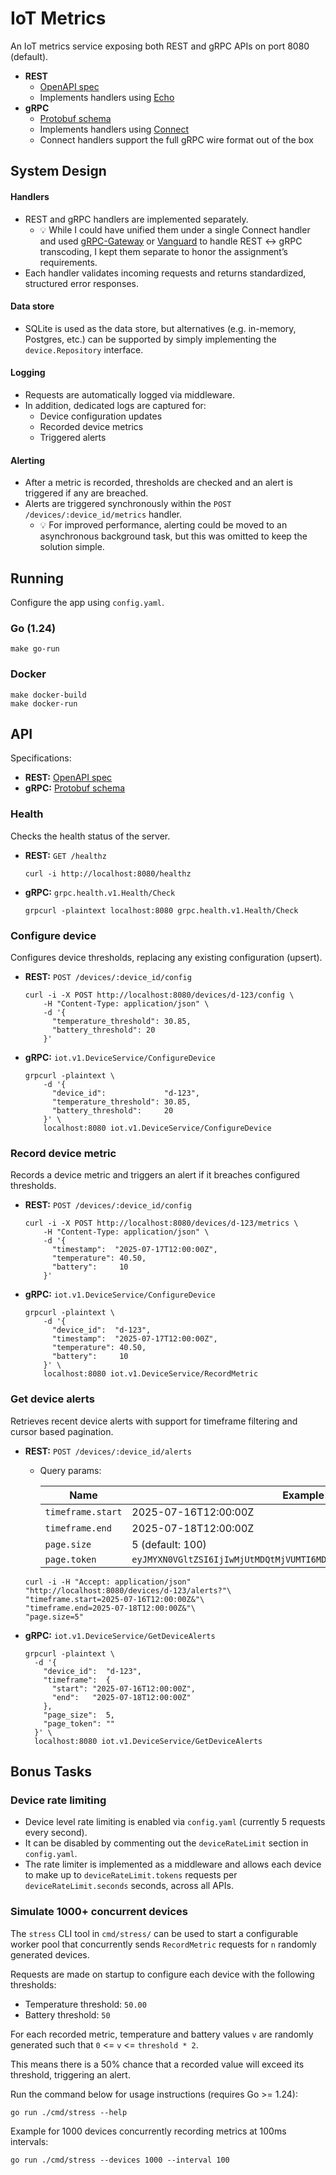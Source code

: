 # IoT Metrics

An IoT metrics service exposing both REST and gRPC APIs on port 8080 (default).

- **REST**
  - [OpenAPI spec](openapi.yaml)
  - Implements handlers using [Echo](https://echo.labstack.com)
- **gRPC**
  - [Protobuf schema](proto/iot/v1/service.proto)
  - Implements handlers using [Connect](https://connectrpc.com)
  - Connect handlers support the full gRPC wire format out of the box

## System Design

#### Handlers

- REST and gRPC handlers are implemented separately.
  - 💡️ While I could have unified them under a single Connect handler and used
    [gRPC-Gateway](https://github.com/grpc-ecosystem/grpc-gateway)
    or [Vanguard](https://github.com/connectrpc/vanguard-go) to handle REST ↔ gRPC transcoding, I kept them separate to honor the assignment’s requirements.
- Each handler validates incoming requests and returns standardized, structured
  error responses.

#### Data store

- SQLite is used as the data store, but alternatives (e.g. in-memory, Postgres, etc.) can be supported by simply
  implementing the `device.Repository` interface.

#### Logging

- Requests are automatically logged via middleware. 
- In addition, dedicated logs are captured for:
  - Device configuration updates
  - Recorded device metrics
  - Triggered alerts

#### Alerting

- After a metric is recorded, thresholds are checked and an alert is triggered if any are breached.
- Alerts are triggered synchronously within the `POST /devices/:device_id/metrics` handler.
  - 💡️ For improved performance, alerting could be moved to an asynchronous background task, but this was omitted to
    keep
    the solution simple.

## Running

Configure the app using `config.yaml`.

### Go (1.24)

```shell
make go-run
```

### Docker

```shell
make docker-build
make docker-run
```

## API

Specifications:

- **REST:** [OpenAPI spec](openapi.yaml)
- **gRPC:** [Protobuf schema](proto/iot/v1/service.proto)

### Health

Checks the health status of the server.

- **REST:** `GET /healthz`

  ```shell
  curl -i http://localhost:8080/healthz
  ```

- **gRPC:** `grpc.health.v1.Health/Check`

  ```shell
  grpcurl -plaintext localhost:8080 grpc.health.v1.Health/Check
  ```

### Configure device

Configures device thresholds, replacing any existing configuration (upsert).

- **REST:** `POST /devices/:device_id/config`

  ```shell
  curl -i -X POST http://localhost:8080/devices/d-123/config \
      -H "Content-Type: application/json" \
      -d '{
        "temperature_threshold": 30.85,
        "battery_threshold": 20
      }'
  ```

- **gRPC:** `iot.v1.DeviceService/ConfigureDevice`

  ```shell
  grpcurl -plaintext \
      -d '{
        "device_id":             "d-123",
        "temperature_threshold": 30.85,
        "battery_threshold":     20
      }' \
      localhost:8080 iot.v1.DeviceService/ConfigureDevice
  ```

### Record device metric

Records a device metric and triggers an alert if it breaches configured thresholds.

- **REST:** `POST /devices/:device_id/config`

  ```shell
  curl -i -X POST http://localhost:8080/devices/d-123/metrics \
      -H "Content-Type: application/json" \
      -d '{
        "timestamp":  "2025-07-17T12:00:00Z",
        "temperature": 40.50,
        "battery":     10
      }'
  ```

- **gRPC:** `iot.v1.DeviceService/ConfigureDevice`

  ```shell
  grpcurl -plaintext \
      -d '{
        "device_id":  "d-123",
        "timestamp":  "2025-07-17T12:00:00Z",
        "temperature": 40.50,
        "battery":     10
      }' \
      localhost:8080 iot.v1.DeviceService/RecordMetric
  ```

### Get device alerts

Retrieves recent device alerts with support for timeframe filtering and cursor based pagination.

- **REST:** `POST /devices/:device_id/alerts`
  - Query params:

    | Name              | Example                                                               |
    |-------------------|-----------------------------------------------------------------------|
    | `timeframe.start` | 2025-07-16T12:00:00Z                                                  |
    | `timeframe.end`   | 2025-07-18T12:00:00Z                                                  |
    | `page.size`       | 5 (default: 100)                                                      |
    | `page.token`      | `eyJMYXN0VGltZSI6IjIwMjUtMDQtMjVUMTI6MDA6MDBaIiwiTGFzdElEIjoxMTg5M30` |

  ```shell
  curl -i -H "Accept: application/json" "http://localhost:8080/devices/d-123/alerts?"\
  "timeframe.start=2025-07-16T12:00:00Z&"\
  "timeframe.end=2025-07-18T12:00:00Z&"\
  "page.size=5"
  ```

- **gRPC:** `iot.v1.DeviceService/GetDeviceAlerts`

  ```shell
  grpcurl -plaintext \
    -d '{
      "device_id":  "d-123",
      "timeframe":  {
        "start": "2025-07-16T12:00:00Z",
        "end":   "2025-07-18T12:00:00Z"
      },
      "page_size":  5,
      "page_token": ""
    }' \
    localhost:8080 iot.v1.DeviceService/GetDeviceAlerts
  ```

## Bonus Tasks

### Device rate limiting

- Device level rate limiting is enabled via `config.yaml` (currently 5 requests every second).
- It can be disabled by commenting out the `deviceRateLimit` section in `config.yaml`.
- The rate limiter is implemented as a middleware and allows each device to make up to `deviceRateLimit.tokens`
requests per `deviceRateLimit.seconds` seconds, across all APIs.

### Simulate 1000+ concurrent devices

The `stress` CLI tool in `cmd/stress/` can be used to start a configurable worker pool that concurrently sends
`RecordMetric` requests for `n` randomly generated devices.

Requests are made on startup to configure each device with the following thresholds:

- Temperature threshold: `50.00`
- Battery threshold: `50`

For each recorded metric, temperature and battery values `v` are randomly generated such that `0` <= `v` <=
`threshold * 2`.

This means there is a 50% chance that a recorded value will exceed its threshold, triggering an alert.

Run the command below for usage instructions (requires Go >= 1.24):

````shell
go run ./cmd/stress --help
````

Example for 1000 devices concurrently recording metrics at 100ms intervals:

```shell
go run ./cmd/stress --devices 1000 --interval 100
```